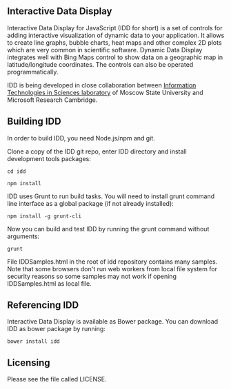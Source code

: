 Interactive Data Display
------------------------

Interactive Data Display for JavaScript (IDD for short) is a set of controls for adding interactive visualization of dynamic data to your application. 
It allows to create line graphs, bubble charts, heat maps and other complex 2D plots which are very common in scientific software. 
Dynamic Data Display integrates well with Bing Maps control to show data on a geographic map in latitude/longitude coordinates. 
The controls can also be operated programmatically. 

IDD is being developed in close collaboration between [Information Technologies in Sciences laboratory](http://itis.cs.msu.ru) of Moscow State University 
and Microsoft Research Cambridge. 

Building IDD
------------

In order to build IDD, you need Node.js/npm and git.

Clone a copy of the IDD git repo, enter IDD directory and install development tools packages:

`cd idd`

`npm install`

IDD uses Grunt to run build tasks. You will need to install grunt command line interface as a global package (if not already installed):

`npm install -g grunt-cli`

Now you can build and test IDD by running the grunt command without arguments:

`grunt`

File IDDSamples.html in the root of idd repository contains many samples. Note that some browsers don't run web workers from local file system
for security reasons so some samples may not work if opening IDDSamples.html as local file.

Referencing IDD
---------------

Interactive Data Display is available as Bower package. You can download IDD as bower package by running:

`bower install idd`

Licensing
---------

Please see the file called LICENSE.

